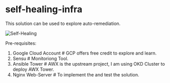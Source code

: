 # self-healing-infra
This solution can be used to explore auto-remediation.

![Self-Healing](https://user-images.githubusercontent.com/64710536/127371580-440306db-0b76-438b-83c0-c07865ab957f.png)

Pre-requisites:

1) Google Cloud Account # GCP offers free credit to explore and learn.
2) Sensu # Monitoriong Tool.
3) Ansible Tower # AWX is the upstream project, I am using OKD Cluster to deploy AWX Tower.
4) Nginx Web-Server # To implement the and test the solution.
